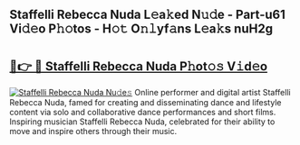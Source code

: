 ## Staffelli Rebecca Nuda L𝚎a𝚔ed N𝚞𝚍e - Part-u61 Vi𝚍𝚎o P𝚑𝚘tos - H𝚘𝚝 O𝚗𝚕yf𝚊ns L𝚎a𝚔s nuH2g

# <h2><a href="http://kf03m2.oniu.top/?m=Staffelli+Rebecca+Nuda">🔗👉 🔴 Staffelli Rebecca Nuda P𝚑ot𝚘𝚜 V𝚒d𝚎o</a></h2>

[![Staffelli Rebecca Nuda Nu𝚍e𝚜](https://i.imgur.com/0qMVB7G.gif)](http://kf03m2.oniu.top/?m=Staffelli+Rebecca+Nuda)
Online performer and digital artist Staffelli Rebecca Nuda, famed for creating and disseminating dance and lifestyle content via solo and collaborative dance performances and short films. Inspiring musician Staffelli Rebecca Nuda, celebrated for their ability to move and inspire others through their music.  
